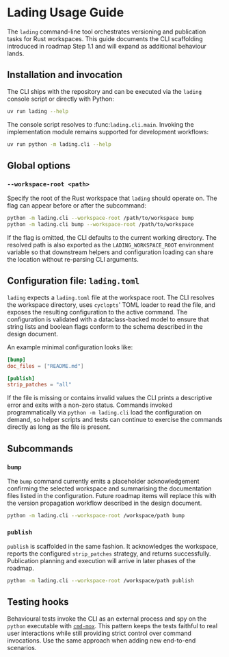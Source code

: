 # Lading Usage Guide

The `lading` command-line tool orchestrates versioning and publication tasks
for Rust workspaces. This guide documents the CLI scaffolding introduced in
roadmap Step 1.1 and will expand as additional behaviour lands.

## Installation and invocation

The CLI ships with the repository and can be executed via the `lading` console
script or directly with Python:

```bash
uv run lading --help
```

The console script resolves to :func:`lading.cli.main`. Invoking the
implementation module remains supported for development workflows:

```bash
uv run python -m lading.cli --help
```

## Global options

### `--workspace-root <path>`

Specify the root of the Rust workspace that `lading` should operate on. The
flag can appear before or after the subcommand:

```bash
python -m lading.cli --workspace-root /path/to/workspace bump
python -m lading.cli bump --workspace-root /path/to/workspace
```

If the flag is omitted, the CLI defaults to the current working directory. The
resolved path is also exported as the `LADING_WORKSPACE_ROOT` environment
variable so that downstream helpers and configuration loading can share the
location without re-parsing CLI arguments.

## Configuration file: `lading.toml`

`lading` expects a `lading.toml` file at the workspace root. The CLI resolves
the workspace directory, uses `cyclopts`' TOML loader to read the file, and
exposes the resulting configuration to the active command. The configuration is
validated with a dataclass-backed model to ensure that string lists and boolean
flags conform to the schema described in the design document.

An example minimal configuration looks like:

```toml
[bump]
doc_files = ["README.md"]

[publish]
strip_patches = "all"
```

If the file is missing or contains invalid values the CLI prints a descriptive
error and exits with a non-zero status. Commands invoked programmatically via
`python -m lading.cli` load the configuration on demand, so helper scripts and
tests can continue to exercise the commands directly as long as the file is
present.

## Subcommands

### `bump`

The `bump` command currently emits a placeholder acknowledgement confirming the
selected workspace and summarising the documentation files listed in the
configuration. Future roadmap items will replace this with the version
propagation workflow described in the design document.

```bash
python -m lading.cli --workspace-root /workspace/path bump
```

### `publish`

`publish` is scaffolded in the same fashion. It acknowledges the workspace,
reports the configured `strip_patches` strategy, and returns successfully.
Publication planning and execution will arrive in later phases of the roadmap.

```bash
python -m lading.cli --workspace-root /workspace/path publish
```

## Testing hooks

Behavioural tests invoke the CLI as an external process and spy on the
`python` executable with [`cmd-mox`](./cmd-mox-usage-guide.md). This pattern
keeps the tests faithful to real user interactions while still providing strict
control over command invocations. Use the same approach when adding new
end-to-end scenarios.
